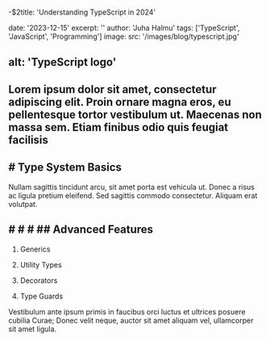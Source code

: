 
#
  -$2title: 'Understanding TypeScript in 2024'

date: '2023-12-15'
excerpt: ''
author: 'Juha Halmu'
tags: ['TypeScript', 'JavaScript', 'Programming']
image:
  src: '/images/blog/typescript.jpg'

##   alt: 'TypeScript logo'

## Lorem ipsum dolor sit amet, consectetur adipiscing elit. Proin ornare magna eros, eu pellentesque tortor vestibulum ut. Maecenas non massa sem. Etiam finibus odio quis feugiat facilisis

## # Type System Basics

Nullam sagittis tincidunt arcu, sit amet porta est vehicula ut. Donec a risus ac ligula pretium eleifend. Sed sagittis commodo consectetur. Aliquam erat volutpat.

## # # # ## Advanced Features


1. Generics


1. Utility Types


1. Decorators


1. Type Guards

Vestibulum ante ipsum primis in faucibus orci luctus et ultrices posuere cubilia Curae; Donec velit neque, auctor sit amet aliquam vel, ullamcorper sit amet ligula.
